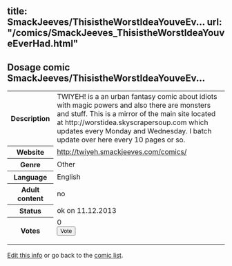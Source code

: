 title: SmackJeeves/ThisistheWorstIdeaYouveEv...
url: "/comics/SmackJeeves_ThisistheWorstIdeaYouveEverHad.html"
---
Dosage comic SmackJeeves/ThisistheWorstIdeaYouveEv...
-----------------------------------------

<p id="msg"></p>
<script type="text/javascript">
if (window.location.search === '?edit_info_mail=sent_ok') {
  var elem = document.getElementById("msg");
  elem.innerHTML = 'Edited information sucessfully sent for review, which is usually done daily. Thanks!';
  elem.className = 'ok';
}
</script>
<table class="comicinfo">
<tr>
<th>Description</th><td>TWIYEH! is a an urban fantasy comic about idiots with magic powers and also there are monsters and stuff. This is a mirror of the main site located at http://worstidea.skyscrapersoup.com which updates every Monday and Wednesday. I batch update over here every 10 pages or so.</td>
</tr>
<tr>
<th>Website</th><td><a href="http://twiyeh.smackjeeves.com/comics/">http://twiyeh.smackjeeves.com/comics/</a></td>
</tr>
<tr>
<th>Genre</th><td>Other</td>
</tr>
<tr>
<th>Language</th><td>English</td>
</tr>
<tr>
<th>Adult content</th><td>no</td>
</tr>
<tr>
<th>Status</th><td>ok on 11.12.2013</td>
</tr>
<tr>
<th>Votes</th><td>0
<form action="http://gaecounter.appspot.com/count/" method="POST">
<input name="name" type="hidden" value="SmackJeeves_ThisistheWorstIdeaYouveEverHad"/>
<input name="uid" type="hidden" id="voteuid" value=""/>
<input type="submit" value="Vote"/>
</form>
</td>
</tr>
</table>
<script type="text/javascript">
var ua = navigator.userAgent;
document.getElementById("voteuid").value = ua.replace(/[^a-zA-Z0-9\._:]/g , "_");;
</script>

[Edit this info](SmackJeeves_ThisistheWorstIdeaYouveEverHad_edit.html) or go back to the [comic list](../comic-index.html).
